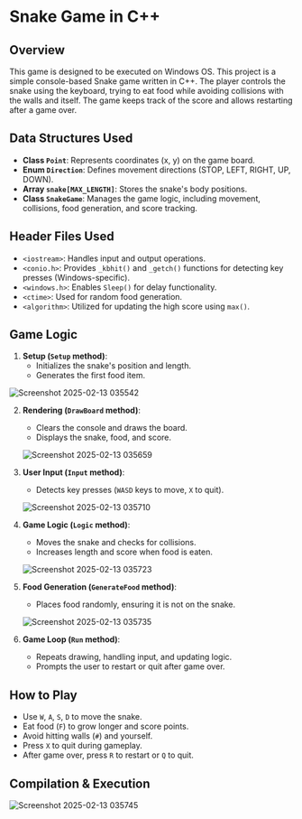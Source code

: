 # Snake Game in C++

## Overview
This game is designed to be executed on Windows OS.
This project is a simple console-based Snake game written in C++. The player controls the snake using the keyboard, trying to eat food while avoiding collisions with the walls and itself. The game keeps track of the score and allows restarting after a game over.

## Data Structures Used
- **Class `Point`**: Represents coordinates (x, y) on the game board.
- **Enum `Direction`**: Defines movement directions (STOP, LEFT, RIGHT, UP, DOWN).
- **Array `snake[MAX_LENGTH]`**: Stores the snake's body positions.
- **Class `SnakeGame`**: Manages the game logic, including movement, collisions, food generation, and score tracking.

## Header Files Used
- `<iostream>`: Handles input and output operations.
- `<conio.h>`: Provides `_kbhit()` and `_getch()` functions for detecting key presses (Windows-specific).
- `<windows.h>`: Enables `Sleep()` for delay functionality.
- `<ctime>`: Used for random food generation.
- `<algorithm>`: Utilized for updating the high score using `max()`.

## Game Logic
1. **Setup (`Setup` method)**:
   - Initializes the snake's position and length.
   - Generates the first food item.
   
  ![Screenshot 2025-02-13 035542](https://github.com/user-attachments/assets/7bf4a9de-d7cc-420b-b754-36504bf83739)


2. **Rendering (`DrawBoard` method)**:
   - Clears the console and draws the board.
   - Displays the snake, food, and score.
   
   ![Screenshot 2025-02-13 035659](https://github.com/user-attachments/assets/d283fd0c-cf6f-4237-a1cb-f2d86f1c61a8)


3. **User Input (`Input` method)**:
   - Detects key presses (`WASD` keys to move, `X` to quit).
   
   ![Screenshot 2025-02-13 035710](https://github.com/user-attachments/assets/5e1c0f04-fbd2-4956-a745-4c53a33f2e69)


4. **Game Logic (`Logic` method)**:
   - Moves the snake and checks for collisions.
   - Increases length and score when food is eaten.
   
   ![Screenshot 2025-02-13 035723](https://github.com/user-attachments/assets/a05054d5-3e5d-4aa6-a65e-998e73fbce7f)


5. **Food Generation (`GenerateFood` method)**:
   - Places food randomly, ensuring it is not on the snake.
   
   ![Screenshot 2025-02-13 035735](https://github.com/user-attachments/assets/7fdf929d-1f07-474d-80f7-62add4afeba1)


6. **Game Loop (`Run` method)**:
   - Repeats drawing, handling input, and updating logic.
   - Prompts the user to restart or quit after game over.

## How to Play
- Use `W`, `A`, `S`, `D` to move the snake.
- Eat food (`F`) to grow longer and score points.
- Avoid hitting walls (`#`) and yourself.
- Press `X` to quit during gameplay.
- After game over, press `R` to restart or `Q` to quit.

## Compilation & Execution
![Screenshot 2025-02-13 035745](https://github.com/user-attachments/assets/74ad9f63-723a-496e-8d7a-4fa7a459cb0b)



